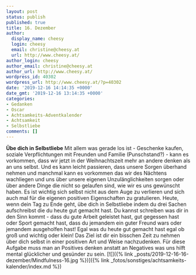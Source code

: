 ```yaml
---
layout: post
status: publish
published: true
title: 16. Dezember
author:
  display_name: cheesy
  login: cheesy
  email: christine@cheesy.at
  url: http://www.cheesy.at/
author_login: cheesy
author_email: christine@cheesy.at
author_url: http://www.cheesy.at/
wordpress_id: 40302
wordpress_url: http://www.cheesy.at/?p=40302
date: '2019-12-16 14:14:35 +0000'
date_gmt: '2019-12-16 13:14:35 +0000'
categories:
- Gedanken
- Oscar
- Achtsamkeits-Adventkalender
- Achtsamkeit
- Selbstliebe
comments: []
---
```

 **Übe dich in Selbstliebe**
Mit allem was gerade los ist - Geschenke kaufen, soziale Verpflichtungen mit Freunden und Familie (Punschstand?) - kann es vorkommen, dass wir jetzt in der Weihnachtszeit mehr an andere denken als an uns selbst. Und es kann leicht passieren, dass unsere Sorgen überhand nehmen und manchmal kann es vorkommen das wir des Nächtens wachliegen und uns über unsere eigenen Unzulänglichkeiten sorgen oder über andere Dinge die nicht so gelaufen sind, wie wir es uns gewünscht haben.
Es ist wichtig sich selbst nicht aus dem Auge zu verlieren und sich auch mal für die eigenen positiven Eigenschaften zu gratulieren. Heute, wenn dein Tag zu Ende geht, übe dich in Selbstliebe indem du drei Sachen aufschreibst die du heute gut gemacht hast.
Du kannst schreiben was dir in den Sinn kommt - dass du gute Arbeit geleistet hast, gut gegessen hast oder Sport gemacht hast, dass du jemandem ein guter Freund wars oder jemandem ausgeholfen hast! Egal was du heute gut gemacht hast egal ob groß und wichtig oder klein! Das Ziel ist dir ein bisschen Zeit zu nehmen über dich selbst in einer positiven Art und Weise nachzudenken.
Für diese Aufgabe muss man an Positives denken anstatt an Negatives was uns hilft mental glücklicher und gesünder zu sein.
[![]({% link _posts/2019-12-16-16-dezember/Mindfulness-16.jpg %})]({% link _fotos/sonstiges/achtsamkeits-kalender/index.md %})
